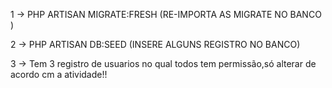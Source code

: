 1 -> PHP ARTISAN MIGRATE:FRESH (RE-IMPORTA AS MIGRATE NO BANCO )

2 -> PHP ARTISAN DB:SEED (INSERE ALGUNS REGISTRO NO BANCO)

3 -> Tem 3 registro de usuarios no qual todos tem permissão,só alterar de acordo cm a atividade!!
